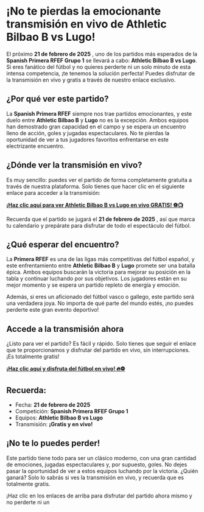 # ¡No te pierdas la emocionante transmisión en vivo de Athletic Bilbao B vs Lugo!

El próximo **21 de febrero de 2025** , uno de los partidos más esperados de la **Spanish Primera RFEF Grupo 1** se llevará a cabo: **Athletic Bilbao B vs Lugo**. Si eres fanático del fútbol y no quieres perderte ni un solo minuto de esta intensa competencia, ¡te tenemos la solución perfecta! Puedes disfrutar de la transmisión en vivo y gratis a través de nuestro enlace exclusivo.

## ¿Por qué ver este partido?

La **Spanish Primera RFEF** siempre nos trae partidos emocionantes, y este duelo entre **Athletic Bilbao B** y **Lugo** no es la excepción. Ambos equipos han demostrado gran capacidad en el campo y se espera un encuentro lleno de acción, goles y jugadas espectaculares. No te pierdas la oportunidad de ver a tus jugadores favoritos enfrentarse en este electrizante encuentro.

## ¿Dónde ver la transmisión en vivo?

Es muy sencillo: puedes ver el partido de forma completamente gratuita a través de nuestra plataforma. Solo tienes que hacer clic en el siguiente enlace para acceder a la transmisión:

[**¡Haz clic aquí para ver Athletic Bilbao B vs Lugo en vivo GRATIS! ⚽️📺**](https://tinyurl.com/livestreamfreeo?st=Athletic+Bilbao+B+vs+Lugo&si=gh)

Recuerda que el partido se jugará el **21 de febrero de 2025** , así que marca tu calendario y prepárate para disfrutar de todo el espectáculo del fútbol.

## ¿Qué esperar del encuentro?

La **Primera RFEF** es una de las ligas más competitivas del fútbol español, y este enfrentamiento entre **Athletic Bilbao B** y **Lugo** promete ser una batalla épica. Ambos equipos buscarán la victoria para mejorar su posición en la tabla y continuar luchando por sus objetivos. Los jugadores están en su mejor momento y se espera un partido repleto de energía y emoción.

Además, si eres un aficionado del fútbol vasco o gallego, este partido será una verdadera joya. No importa de qué parte del mundo estés, ¡no puedes perderte este gran evento deportivo!

## Accede a la transmisión ahora

¿Listo para ver el partido? Es fácil y rápido. Solo tienes que seguir el enlace que te proporcionamos y disfrutar del partido en vivo, sin interrupciones. ¡Es totalmente gratis!

[**¡Haz clic aquí y disfruta del fútbol en vivo! 🔥⚽️**](https://tinyurl.com/livestreamfreeo?st=Athletic+Bilbao+B+vs+Lugo&si=gh)

## Recuerda:

- Fecha: **21 de febrero de 2025**
- Competición: **Spanish Primera RFEF Grupo 1**
- Equipos: **Athletic Bilbao B vs Lugo**
- Transmisión: **¡Gratis y en vivo!**

## ¡No te lo puedes perder!

Este partido tiene todo para ser un clásico moderno, con una gran cantidad de emociones, jugadas espectaculares y, por supuesto, goles. No dejes pasar la oportunidad de ver a estos equipos luchando por la victoria. ¿Quién ganará? Solo lo sabrás si ves la transmisión en vivo, y recuerda que es totalmente gratis.

¡Haz clic en los enlaces de arriba para disfrutar del partido ahora mismo y no perderte ni un
